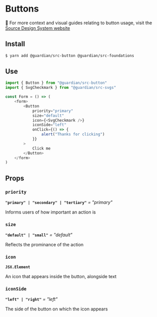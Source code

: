 # Buttons

📣 For more context and visual guides relating to button usage, visit the [Source Design System website](https://zeroheight.com/2a1e5182b/p/435225)

## Install

```sh
$ yarn add @guardian/src-button @guardian/src-foundations
```

## Use

```js
import { Button } from "@guardian/src-button"
import { SvgCheckmark } from "@guardian/src-svgs"

const Form = () => (
    <form>
        <Button
            priority="primary"
            size="default"
            icon={<SvgCheckmark />}
            iconSide="left"
            onClick={() => {
                alert("Thanks for clicking")
            }}
        >
            Click me
        </Button>
    </form>
)
```

## Props

### `priority`

**`"primary" | "secondary" | "tertiary"`** _= "primary"_

Informs users of how important an action is

### `size`

**`"default" | "small"`** _= "default"_

Reflects the prominance of the action

### `icon`

**`JSX.Element`**

An icon that appears inside the button, alongside text

### `iconSide`

**`"left" | "right"`** _= "left"_

The side of the button on which the icon appears
